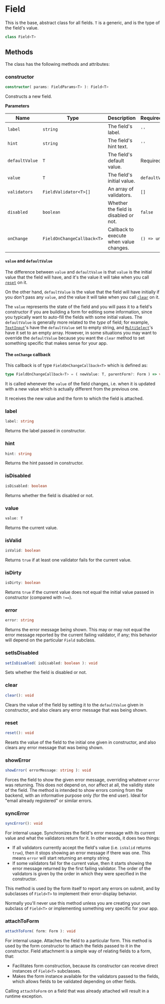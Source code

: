 # Field

This is the base, abstract class for all fields. `T` is a generic, and is the type of the field's value.

```ts
class Field<T>
```

## Methods

The class has the following methods and attributes:

### constructor

```ts
constructor( params: FieldParams<T> ): Field<T>
```

Constructs a new field.

**Parameters**

| Name | Type | Description | Required/Default |
| ---- | ---- | ----------- | ---------------------- | 
| `label` | `string` | The field's label. | `''` |
| `hint` | `string` | The field's hint text. | `''` |
| `defaultValue` | `T` | The field's default value. | Required |
| `value` | `T` | The field's initial value. | `defaultValue` |
| `validators` | `FieldValidator<T>[]` | An array of validators. | `[]` |
| `disabled` | `boolean` | Whether the field is disabled or not. | `false` |
| `onChange` | `FieldOnChangeCallback<T>` | Callback to execute when value changes. | `() => undefined` |

#### `value` and `defaultValue`

The difference between `value` and `defaultValue` is that `value` is the initial value that the field will have, and it's the value it will take when you call [`reset`](#reset) on it.

On the other hand, `defaultValue` is the value that the field will have initially if you don't pass any `value`, and the value it will take when you call [`clear`](#clear) on it.

The `value` represents the state of the field and you will pass it to a field's constructor if you are building a form for editing some information, since you typically want to auto-fill the fields with some initial values. The `defaultValue` is generally more related to the *type* of field; for example, [`TextInput`](TextInput.md)'s have the `defaultValue` set to empty string, and [`MultiSelect`](multiSelect.md)'s have it set to an empty array. However, in some situations you may want to override the `defaultValue` because you want the `clear` method to set something specific that makes sense for your app.

#### The `onChange` callback

This callback is of type `FieldOnChangeCallback<T>` which is defined as:

```ts
type FieldOnChangeCallback<T> = ( newValue: T, parentForm?: Form ) => void;
```

It is called whenever the `value` of the field changes, i.e. when it is updated with a new value which is actually different from the previous one.

It receives the new value and the form to which the field is attached.

### label

```ts
label: string
```

Returns the label passed in constructor.

### hint

```ts
hint: string
```

Returns the hint passed in constructor.

### isDisabled

```ts
isDisabled: boolean
```

Returns whether the field is disabled or not.

### value

```ts
value: T
```

Returns the current value.

### isValid

```ts
isValid: boolean
```

Returns `true` if at least one validator fails for the current value.

### isDirty

```ts
isDirty: boolean
```

Returns `true` if the current value does not equal the initial value passed in constructor (compared with `!==`).

### error

```ts
error: string
```

Returns the error message being shown. This may or may not equal the error message reported by the current failing validator, if any; this behavior will depend on the particular `Field` subclass.

### setIsDisabled

```ts
setIsDisabled( isDisabled: boolean ): void
```

Sets whether the field is disabled or not.

### clear

```ts
clear(): void
```

Clears the value of the field by setting it to the `defaultValue` given in constructor, and also clears any error message that was being shown.

### reset

```ts
reset(): void
```

Resets the value of the field to the initial one given in constructor, and also clears any error message that was being shown.

### showError

```ts
showError( errorMessage: string ): void
```

Forces the field to show the given error message, overriding whatever `error` was returning. This does not depend on, nor affect at all, the validity state of the field. The method is intended to show errors coming from the backend, with an informative purpose only (for the end user). Ideal for "email already registered" or similar errors.

### syncError

```ts
syncError(): void
```

For internal usage. Synchronizes the field's error message with its current value and what the validators return for it. In other words, it does two things:
- If all validators currently accept the field's value (i.e. `isValid` returns `true`), then it stops showing an error message if there was one. This means `error` will start returning an empty string.
- If some validators fail for the current value, then it starts showing the error message returned by the first failing validator. The order of the validators is given by the order in which they were specified in the constructor.

This method is used by the form itself to report any errors on submit, and by subclasses of `Field<T>` to implement their error-display behavior.

Normally you'll never use this method unless you are creating your own subclass of `Field<T>` or implementing something very specific for your app.

### attachToForm

```ts
attachToForm( form: Form ): void
```

For internal usage. Attaches the field to a particular form. This method is used by the form constructor to attach the fields passed to it in the constructor. Field attachment is a simple way of relating fields to a form, that:
- Facilitates form construction, because its constructor can receive direct instances of `Field<T>` subclasses.
- Makes the form instance available for the validators passed to the fields, which allows fields to be validated depending on other fields.

Calling `attachToForm` on a field that was already attached will result in a runtime exception.
